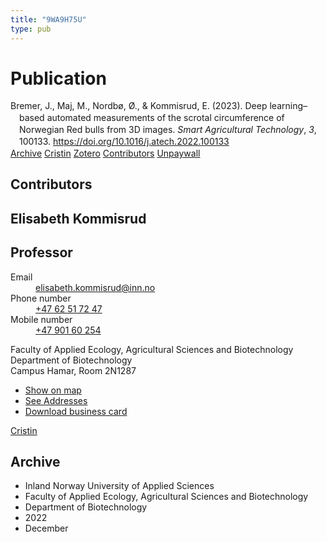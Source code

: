 ```yaml
---
title: "9WA9H75U"
type: pub
---
```

<h1>Publication</h1>
<article id="csl-bib-container-9WA9H75U" class="csl-bib-container">
  <div class="csl-bib-body" style="line-height: 1.35; padding-left: 1em; text-indent:-1em;">
  <div class="csl-entry">Bremer, J., Maj, M., Nordb&#xF8;, &#xD8;., &amp; Kommisrud, E. (2023). Deep learning&#x2013;based automated measurements of the scrotal circumference of Norwegian Red bulls from 3D images. <i>Smart Agricultural Technology</i>, <i>3</i>, 100133. <a href="https://doi.org/10.1016/j.atech.2022.100133">https://doi.org/10.1016/j.atech.2022.100133</a></div>
</div>
  <div class="csl-bib-buttons">
    <a href="#taxonomy-article-9WA9H75U" class="csl-bib-button">Archive</a>
    <a href alt="Cristin URL" class="csl-bib-button">Cristin</a>
    <a href alt="Zotero URL" class="csl-bib-button">Zotero</a>
    <a href="#contributors-article-9WA9H75U" class="csl-bib-button">Contributors</a>
    <a href="https://doi.org/10.1016/j.atech.2022.100133" class="csl-bib-button">Unpaywall</a>
  </div>
  <div id="csl-bib-meta-container-9WA9H75U"></div>
</article>
<div id="csl-bib-meta-9WA9H75U" class="csl-bib-meta">
  <article id="contributors-article-9WA9H75U" class="contributors-article">
    <h1>Contributors</h1>
    <div class="personas">
<div class="vrtx-hinn-person-card">
<div class="photo">
<i class="lar la-user-circle missing-person"></i>
</div>
<div class="info">
<hgroup><h1>Elisabeth Kommisrud</h1>
<h2>Professor</h2>
</hgroup><dl>
<dt>Email</dt>
<dd>
<a href="mailto:elisabeth.kommisrud@inn.no">elisabeth.kommisrud@inn.no</a>
</dd>
<dt>Phone number</dt>
<dd><a href="tel:+4762517247">
+47 62 51 72 47
</a></dd>
<dt>Mobile number</dt>
<dd><a href="tel:+4790160254">
+47 901 60 254
</a></dd>
</dl>
<p>
Faculty of Applied Ecology, Agricultural Sciences and Biotechnology<br>
Department of Biotechnology<br>
Campus Hamar,
Room 2N1287
</p>
<ul class="vrtx-hinn-links">
<li><a href="https://www.google.com/maps?q=60.79677,11.07358">Show on map</a></li>
<li><a href="https://www.inn.no/english/find-an-employee/elisabeth-kommisrud.html#vrtx-hinn-addresses">See Addresses</a></li>
<li><a href="https://www.inn.no/english/find-an-employee/elisabeth-kommisrud.html?vrtx=vcf">Download business card</a></li>
</ul>
</div>
</div>
<a href="https://app.cristin.no/persons/show.jsf?id=328194" alt="Cristin URL" class="personas-cristin">Cristin</a>
</div>
  </article>
  <article id="taxonomy-article-9WA9H75U" class="taxonomy-article">
    <h1>Archive</h1>
    <ul>
      <li>Inland Norway University of Applied Sciences</li>
      <li>Faculty of Applied Ecology, Agricultural Sciences and Biotechnology</li>
      <li>Department of Biotechnology</li>
      <li>2022</li>
      <li>December</li>
    </ul>
  </article>
</div>
